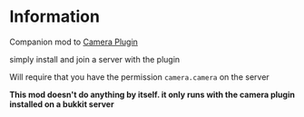# Information
Companion mod to [Camera Plugin](https://github.com/Chilllyy/CameraPlugin)

simply install and join a server with the plugin

Will require that you have the permission `camera.camera` on the server

**This mod doesn't do anything by itself. it only runs with the camera plugin installed on a bukkit server**